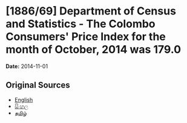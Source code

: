 # [1886/69] Department of Census and Statistics - The Colombo Consumers' Price Index for the month of October, 2014 was 179.0

**Date:** 2014-11-01

## Original Sources

- [English](https://documents.gov.lk/view/extra-gazettes/2014/11/1886-69_E.pdf)
- [සිංහල](https://documents.gov.lk/view/extra-gazettes/2014/11/1886-69_S.pdf)
- [தமிழ்](https://documents.gov.lk/view/extra-gazettes/2014/11/1886-69_T.pdf)
